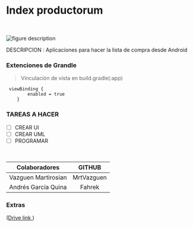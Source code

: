 # Index productorum  
<br />
 
![figure description](https://user-images.githubusercontent.com/33204630/173901578-0cc418dd-eb6d-4a4b-96eb-cfa30a012172.png) 
<br />

DESCRIPCION
: Aplicaciones para hacer la lista de compra desde Android 
<br />




### Extenciones de Grandle

>Vinculación de vista en build.gradle(:app)

```
 viewBinding {
        enabled = true
    }
```



### TAREAS A HACER 
- [ ] CREAR UI
- [ ] CREAR UML
- [ ] PROGRAMAR

<br />




| Colaboradores           |       GITHUB        | 
| -------------           |:-------------:| 
| Vazguen Martirosian     | MrtVazguen          |
| Andrés García Quina     | Fahrek              |

### Extras
([Drive link ](https://docs.google.com/document/d/1r5ElcFDWT98yS-NT08viIMSQooUFfycH5JtQUsLnOFA/edit))
<br />
